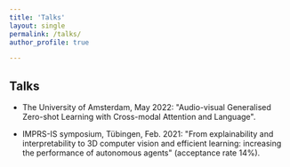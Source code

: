 ```yaml
---
title: 'Talks'
layout: single
permalink: /talks/
author_profile: true

---
```


## Talks
- The University of Amsterdam, May 2022: "Audio-visual Generalised Zero-shot Learning with Cross-modal Attention and Language".

- IMPRS-IS symposium, Tübingen, Feb. 2021: "From explainability and interpretability to 3D computer
vision and efficient learning: increasing the performance of autonomous agents" (acceptance rate 14%).
